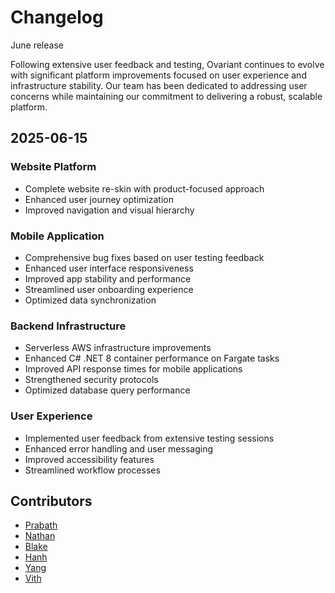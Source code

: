 # Changelog

June release

Following extensive user feedback and testing, Ovariant continues to evolve with significant platform improvements focused on user experience and infrastructure stability. Our team has been dedicated to addressing user concerns while maintaining our commitment to delivering a robust, scalable platform.


## 2025-06-15

### Website Platform
- Complete website re-skin with product-focused approach
- Enhanced user journey optimization
- Improved navigation and visual hierarchy

### Mobile Application
- Comprehensive bug fixes based on user testing feedback
- Enhanced user interface responsiveness
- Improved app stability and performance
- Streamlined user onboarding experience
- Optimized data synchronization

### Backend Infrastructure
- Serverless AWS infrastructure improvements
- Enhanced C# .NET 8 container performance on Fargate tasks
- Improved API response times for mobile applications
- Strengthened security protocols
- Optimized database query performance

### User Experience
- Implemented user feedback from extensive testing sessions
- Enhanced error handling and user messaging
- Improved accessibility features
- Streamlined workflow processes

## Contributors
- [Prabath](https://www.linkedin.com/in/prabath-udakandage-661187199/)
- [Nathan](https://www.linkedin.com/in/nathan-nguyen-1b40b1188/)
- [Blake](https://www.linkedin.com/in/blake-meier-335529321/)
- [Hanh](https://www.linkedin.com/in/hanh-dang/)
- [Yang](https://www.linkedin.com/in/hong-duong-0103/)
- [Vith](https://www.linkedin.com/in/vithuran-jeya-353358154/)